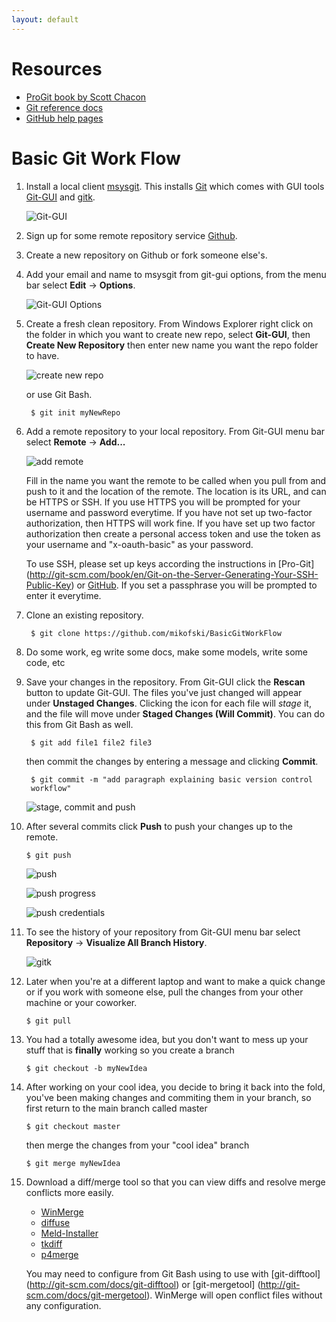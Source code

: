 ```yaml
---
layout: default
---
```


Resources
=========

* [ProGit book by Scott Chacon](http://git-scm.com/book)
* [Git reference docs](http://git-scm.com/doc)
* [GitHub help pages](https://help.github.com/)

Basic Git Work Flow
===================
1. Install a local client [msysgit](http://msysgit.github.io/).
This installs [Git](http://git-scm.com) which comes with GUI tools [Git-GUI](http://git-scm.com/docs/git-gui) and [gitk](http://git-scm.com/docs/git-gui).

    ![Git-GUI](Git-GUI-splash.png)

2. Sign up for some remote repository service [Github](https://github.com/).
3. Create a new repository on Github or fork someone else's.
4. Add your email and name to msysgit from git-gui options, from the menu bar
select **Edit** -> **Options**.

    ![Git-GUI Options](Git-GUI-options.png)

5. Create a fresh clean repository. From Windows Explorer right click on the
folder in which you want to create new repo, select **Git-GUI**, then
**Create New Repository** then enter new name you want the repo folder to have.

    ![create new repo](create-new-repo-w-Git-GUI.png)

    or use Git Bash.

        $ git init myNewRepo

6. Add a remote repository to your local repository. From Git-GUI menu bar
select **Remote** -> **Add...**

    ![add remote](Git-GUI-add-remote.png)

    Fill in the name you want the remote to be called when you pull from and
    push to it and the location of the remote. The location is its URL, and can
    be HTTPS or SSH. If you use HTTPS you will be prompted for your username
    and password everytime. If you have not set up two-factor authorization,
    then HTTPS will work fine. If you have set up two factor authorization then
    create a personal access token and use the token as your username and
    "x-oauth-basic" as your password.

    To use SSH, please set up keys according the instructions in [Pro-Git]
    (http://git-scm.com/book/en/Git-on-the-Server-Generating-Your-SSH-Public-Key)
    or [GitHub](https://help.github.com/articles/generating-ssh-keys). If you
    set a passphrase you will be prompted to enter it everytime.

7. Clone an existing repository.

        $ git clone https://github.com/mikofski/BasicGitWorkFlow

8. Do some work, eg write some docs, make some models, write some code, etc
9. Save your changes in the repository. From Git-GUI click the **Rescan**
button to update Git-GUI. The files you've just changed will appear under
**Unstaged Changes**. Clicking the icon for each file will _stage_ it, and the
file will move under **Staged Changes (Will Commit)**. You can do this from Git
Bash as well.

        $ git add file1 file2 file3

    then commit the changes by entering a message and clicking **Commit**.

        $ git commit -m "add paragraph explaining basic version control
        workflow"

    ![stage, commit and push](Git-GUI-stage-commit.png)

10. After several commits click **Push** to push your changes up to the remote.

        $ git push

    ![push](Git-GUI-push1.png)

    ![push progress](Git-GUI-push2.png)

    ![push credentials](Git-GUI-push3.png)

11. To see the history of your repository from Git-GUI menu bar select
**Repository** -> **Visualize All Branch History**.

    ![gitk](gitk.png)

12. Later when you're at a different laptop and want to make a quick change or
if you work with someone else, pull the changes from your other machine or your
coworker.

        $ git pull

13. You had a totally awesome idea, but you don't want to mess up your stuff
that is **finally** working so you create a branch

        $ git checkout -b myNewIdea

14. After working on your cool idea, you decide to bring it back into the fold,
you've been making changes and commiting them in your branch, so first return
to the main branch called master

        $ git checkout master

    then merge the changes from your "cool idea" branch

        $ git merge myNewIdea

15. Download a diff/merge tool so that you can view diffs and resolve merge
conflicts more easily.

    * [WinMerge](http://winmerge.org/)
    * [diffuse](http://diffuse.sourceforge.net/)
    * [Meld-Installer](http://sourceforge.net/projects/meld-installer/) 
    * [tkdiff](http://sourceforge.net/projects/tkdiff/)
    * [p4merge](http://www.perforce.com/product/components/perforce-visual-merge-and-diff-tools)

    You may need to configure from Git Bash using to use with [git-difftool]
    (http://git-scm.com/docs/git-difftool) or [git-mergetool]
    (http://git-scm.com/docs/git-mergetool). WinMerge will open conflict files
    without any configuration.
